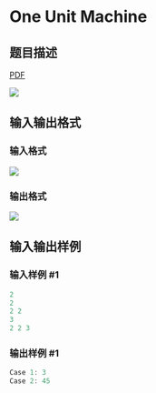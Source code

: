 # One Unit Machine

## 题目描述

[problemUrl]: https://uva.onlinejudge.org/index.php?option=com_onlinejudge&Itemid=8&category=229&page=show_problem&problem=3055

[PDF](https://uva.onlinejudge.org/external/119/p11904.pdf)

![](https://cdn.luogu.com.cn/upload/vjudge_pic/UVA11904/17073d8cf5ce5ebd64b1f5364f2ee01de4520e9d.png)

## 输入输出格式

### 输入格式

![](https://cdn.luogu.com.cn/upload/vjudge_pic/UVA11904/2bf4f5d510d9cf0a41fb6e3d7510d882c5e59620.png)

### 输出格式

![](https://cdn.luogu.com.cn/upload/vjudge_pic/UVA11904/1be12202777e8b115eca6683524747406b7cd8fd.png)

## 输入输出样例

### 输入样例 #1

```cpp
2
2
2 2
3
2 2 3
```


### 输出样例 #1

```cpp
Case 1: 3
Case 2: 45
```


